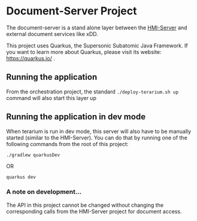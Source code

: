 # Document-Server Project

The document-server is a stand alone layer between the [HMI-Server](../hmi-server/README.md) and external document
services like xDD.

This project uses Quarkus, the Supersonic Subatomic Java Framework.
If you want to learn more about Quarkus, please visit its website: https://quarkus.io/ .

## Running the application

From the orchestration project, the standard `./deploy-terarium.sh up` command will also start this layer up

## Running the application in dev mode

When terarium is run in dev mode, this server will also have to be manually started (similar to the HMI-Server). You can
do that by running one of the following commands from the root of this project:

```shell script
./gradlew quarkusDev
```

OR

```shell script
quarkus dev
```

### A note on development...

The API in this project cannot be changed without changing the corresponding calls from the HMI-Server project for
document access.
